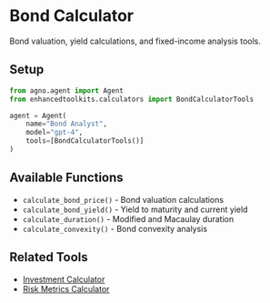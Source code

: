 # Bond Calculator

Bond valuation, yield calculations, and fixed-income analysis tools.

## Setup

```python
from agno.agent import Agent
from enhancedtoolkits.calculators import BondCalculatorTools

agent = Agent(
    name="Bond Analyst",
    model="gpt-4",
    tools=[BondCalculatorTools()]
)
```

## Available Functions

- `calculate_bond_price()` - Bond valuation calculations
- `calculate_bond_yield()` - Yield to maturity and current yield
- `calculate_duration()` - Modified and Macaulay duration
- `calculate_convexity()` - Bond convexity analysis

## Related Tools

- [Investment Calculator](investment.md)
- [Risk Metrics Calculator](risk.md)